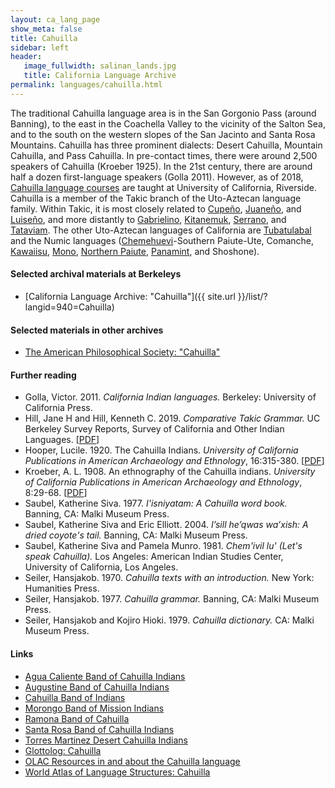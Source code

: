 ```yaml
---
layout: ca_lang_page
show_meta: false
title: Cahuilla
sidebar: left
header:
   image_fullwidth: salinan_lands.jpg
   title: California Language Archive
permalink: languages/cahuilla.html
---
```


The traditional Cahuilla language area is in the San Gorgonio Pass (around Banning), to the east in the Coachella Valley to the vicinity of the Salton Sea, and to the south on the western slopes of the San Jacinto and Santa Rosa Mountains. Cahuilla has three prominent dialects: Desert Cahuilla, Mountain Cahuilla, and Pass Cahuilla. In pre-contact times, there were around 2,500 speakers of Cahuilla (Kroeber 1925). In the 21st century, there are around half a dozen first-language speakers (Golla 2011). However, as of 2018, [Cahuilla language courses](https://www.universityofcalifornia.edu/news/uc-riverside-first-uc-campus-offer-cahuilla-language) are taught at University of California, Riverside. Cahuilla is a member of the Takic branch of the Uto-Aztecan language family. Within Takic, it is most closely related to [Cupeño](cupeno.html), [Juaneño](juaneno.html), and [Luiseño](luiseno.html), and more distantly to [Gabrielino](gabrielino.html), [Kitanemuk](kitanemuk.html), [Serrano](serrano.html), and [Tataviam](tataviam.html). The other Uto-Aztecan languages of California are [Tubatulabal](tubatulabal.html) and the Numic languages ([Chemehuevi](chemehuevi.html)-Southern Paiute-Ute, Comanche, [Kawaiisu](kawaiisu.html), [Mono](mono.html), [Northern Paiute](northern-paiute.html), [Panamint](panamint.html), and Shoshone).

#### Selected archival materials at Berkeleys

* [California Language Archive: "Cahuilla"]({{ site.url }}/list/?langid=940=Cahuilla)

#### Selected materials in other archives

* [The American Philosophical Society: "Cahuilla"](https://indigenousguide.amphilsoc.org/search?f%5B0%5D=guide_language_content_title%3ACahuilla)

#### Further reading

* Golla, Victor. 2011. *California Indian languages.* Berkeley: University of California Press.
* Hill, Jane H and Hill, Kenneth C. 2019. *Comparative Takic Grammar.* UC Berkeley Survey Reports, Survey of California and Other Indian Languages.
[[PDF](https://escholarship.org/uc/item/6tr732gg)]
* Hooper, Lucile. 1920. The Cahuilla Indians. *University of California Publications in American Archaeology and Ethnology*, 16:315-380.
[[PDF](https://digitalassets.lib.berkeley.edu/anthpubs/ucb/text/ucp016-007.pdf)]
* Kroeber, A. L. 1908. An ethnography of the Cahuilla indians. *University of California Publications in American Archaeology and Ethnology*, 8:29-68.
[[PDF](https://digitalassets.lib.berkeley.edu/anthpubs/ucb/text/ucp008-004.pdf)]
* Saubel, Katherine Siva. 1977. *I'isniyatam: A Cahuilla word book.* Banning, CA: Malki Museum Press.
* Saubel, Katherine Siva and Eric Elliott. 2004. *I’sill he’qwas wa’xish: A dried coyote's tail.* Banning, CA: Malki Museum Press.
* Saubel, Katherine Siva and Pamela Munro. 1981. *Chem'ivil lu' (Let's speak Cahuilla).* Los Angeles: American Indian Studies Center, University of California, Los Angeles.
* Seiler, Hansjakob. 1970. *Cahuilla texts with an introduction.* New York: Humanities Press.
* Seiler, Hansjakob. 1977. *Cahuilla grammar.* Banning, CA: Malki Museum Press.
* Seiler, Hansjakob and Kojiro Hioki. 1979. *Cahuilla dictionary.* CA: Malki Museum Press.

#### Links

* [Agua Caliente Band of Cahuilla Indians](http://www.aguacaliente.org/)
* [Augustine Band of Cahuilla Indians](https://augustinetribe-nsn.gov/)
* [Cahuilla Band of Indians](https://www.cahuilla.net/)
* [Morongo Band of Mission Indians](http://www.morongonation.org/)
* [Ramona Band of Cahuilla](https://ramona-nsn.gov/)
* [Santa Rosa Band of Cahuilla Indians](https://santarosacahuilla-nsn.gov/)
* [Torres Martinez Desert Cahuilla Indians](http://www.torresmartinez.org/)
* [Glottolog: Cahuilla](https://glottolog.org/resource/languoid/id/cahu1264)
* [OLAC Resources in and about the Cahuilla language](http://www.language-archives.org/language/chl)
* [World Atlas of Language Structures: Cahuilla](http://wals.info/languoid/lect/wals_code_cah)

